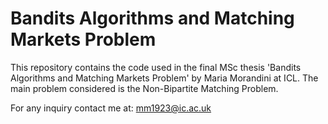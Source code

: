 # Bandits Algorithms and Matching Markets Problem

This repository contains the code used in the final MSc thesis 'Bandits Algorithms and Matching Markets Problem' by Maria Morandini at ICL. The main problem considered is the Non-Bipartite Matching Problem. 

For any inquiry contact me at: mm1923@ic.ac.uk
